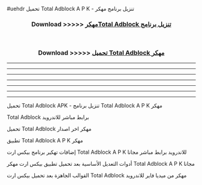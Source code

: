 #uehdr تحميل Total Adblock  A P K - تنزيل برنامج مهكر



<div align="center">
<h3>Download >>>>> <a href="https://runaway1.web.app/?sq=Total Adblock ">مهكرTotal Adblock  تنزيل برنامج</a></h3><br>

<h3>Download >>>>> <a href="https://runaway1.web.app/?sq=Total Adblock ">تحميل Total Adblock  مهكر</a></h3>
</div>


----------------------------------------------------------

----------------------------------------------------------

----------------------------------------------------------

----------------------------------------------------------

----------------------------------------------------------

----------------------------------------------------------

----------------------------------------------------------

تحميل Total Adblock  APK - تنزيل برنامج Total Adblock  A P K مهكر

Total Adblock  برابط مباشر للاندرويد

تحميل Total Adblock  مهكر اخر اصدار

تطبيق Total Adblock  A P K مهكر

إضافات تهكير برنامج بيكس ارت Total Adblock  A P K للاندرويد برابط مباشر مجانا

أدوات التعديل الأساسية بعد تحميل تطبيق بيكس ارت مهكر Total Adblock  A P K مجانا

القوالب الجاهزة بعد تحميل بيكس ارت Total Adblock  مهكر من ميديا فاير للاندرويد


